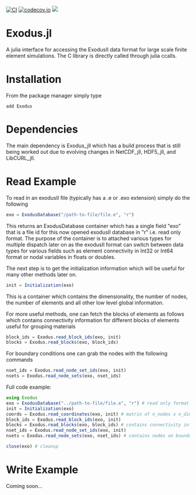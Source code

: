 [![CI](https://github.com/cmhamel/Exodus.jl/actions/workflows/ci.yml/badge.svg)](https://github.com/cmhamel/Exodus.jl/actions/workflows/ci.yml)
[![codecov.io](http://codecov.io/github/cmhamel/Exodus.jl/coverage.svg?branch=master)](http://codecov.io/github/cmhamel/Exodus.jl?branch=master)
[![](https://img.shields.io/badge/docs-stable-blue.svg)](https://cmhamel.github.io/Exodus.jl)


# Exodus.jl
A julia interface for accessing the ExodusII data format for large scale finite element simulations. The C library is directly called through julia ccalls. 

# Installation
From the package manager simply type
```
add Exodus
```

# Dependencies
The main dependency is Exodus_jll which has a build process that is still being worked out due to evolving changes in NetCDF_jll, HDF5_jll, and LibCURL_jll.

# Read Example
To read in an exodusII file (typically has a .e or .exo extension) simply do the following

```julia
exo = ExodusDatabase("/path-to-file/file.e", "r")
```
This returns an ExodusDatabase container which has a single field "exo" that is a file id for this now opened exodusII database in "r" i.e. read only format. The purpose of the container is to attached various types for multiple dispatch later on as the exodusII format can switch between data types for various fields such as element connectivity in Int32 or Int64 format or nodal variables in floats or doubles.

The next step is to get the initialization information which will be useful for many other methods later on.
```julia
init = Initialization(exo)
```
This is a container which contains the dimensionality, the number of nodes, the number of elements and all other low level global information. 

For more useful methods, one can fetch the blocks of elements as follows which contains connectivity information for different blocks of elements useful for grouping materials
```julia
block_ids = Exodus.read_block_ids(exo, init)
blocks = Exodus.read_blocks(exo, block_ids)
```
For boundary conditions one can grab the nodes with the following commands
```julia
nset_ids = Exodus.read_node_set_ids(exo, init)
nsets = Exodus.read_node_sets(exo, nset_ids)
```

Full code example:
```julia
using Exodus
exo = ExodusDatabase("../path-to-file/file.e", "r") # read only format
init = Initialization(exo)
coords = Exodus.read_coordinates(exo, init) # matrix of n_nodes x n_dim
block_ids = Exodus.read_block_ids(exo, init)
blocks = Exodus.read_blocks(exo, block_ids) # contains connectivity information
nset_ids = Exodus.read_node_set_ids(exo, init)
nsets = Exodus.read_node_sets(exo, nset_ids) # contains nodes on boundaries

close(exo) # cleanup
```

# Write Example
Coming soon...
